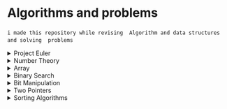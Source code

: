 # Algorithms and problems 
`i made this repository while revising  Algorithm and data structures and solving  problems`

<details><summary>Project Euler</summary>
   
   ![project Euler](https://raw.githubusercontent.com/whoami-shubham/Algos-and-Problems/master/Project_Euler/hackerrank.png)

   - [#1](https://github.com/whoami-shubham/Algos-and-Problems/blob/master/Project_Euler/%231.cpp)
   - [#2](https://github.com/whoami-shubham/Algos-and-Problems/blob/master/Project_Euler/%232.cpp)
   - [#3](https://github.com/whoami-shubham/Algos-and-Problems/blob/master/Project_Euler/%233.cpp)
   - [#4](https://github.com/whoami-shubham/Algos-and-Problems/blob/master/Project_Euler/%234.cpp)
   - [#5](https://github.com/whoami-shubham/Algos-and-Problems/blob/master/Project_Euler/%235.cpp)
   - [#6](https://github.com/whoami-shubham/Algos-and-Problems/blob/master/Project_Euler/%236.cpp)
   - [#7](https://github.com/whoami-shubham/Algos-and-Problems/blob/master/Project_Euler/%237.cpp)
   - [#8](https://github.com/whoami-shubham/Algos-and-Problems/blob/master/Project_Euler/%238.cpp)
   - [#9](https://github.com/whoami-shubham/Algos-and-Problems/blob/master/Project_Euler/%239.cpp)
   - [#10](https://github.com/whoami-shubham/Algos-and-Problems/blob/master/Project_Euler/%2310.cpp)
   - [#11](https://github.com/whoami-shubham/Algos-and-Problems/blob/master/Project_Euler/%2311.cpp)
   - [#12](https://github.com/whoami-shubham/Algos-and-Problems/blob/master/Project_Euler/%2312.cpp)
   - [#13](https://github.com/whoami-shubham/Algos-and-Problems/blob/master/Project_Euler/%2313.cpp)
   - [#14](https://github.com/whoami-shubham/Algos-and-Problems/blob/master/Project_Euler/%2314.cpp)
   - [#15](https://github.com/whoami-shubham/Algos-and-Problems/blob/master/Project_Euler/%2315.cpp)
   - [#16](https://github.com/whoami-shubham/Algos-and-Problems/blob/master/Project_Euler/%2316.cpp)
   - [#17](https://github.com/whoami-shubham/Algos-and-Problems/blob/master/Project_Euler/%2317.cpp)
   - [#18](https://github.com/whoami-shubham/Algos-and-Problems/blob/master/Project_Euler/%2318.cpp)
   - [#19](https://github.com/whoami-shubham/Algos-and-Problems/blob/master/Project_Euler/%2319.cpp)
   - [#20](https://github.com/whoami-shubham/Algos-and-Problems/blob/master/Project_Euler/%2320.cpp)
   - [#21](https://github.com/whoami-shubham/Algos-and-Problems/blob/master/Project_Euler/%2321.cpp)
   - [#22](https://github.com/whoami-shubham/Algos-and-Problems/blob/master/Project_Euler/%2322.cpp)
   - [#23](https://github.com/whoami-shubham/Algos-and-Problems/blob/master/Project_Euler/%2323.cpp)
   - [#24](https://github.com/whoami-shubham/Algos-and-Problems/blob/master/Project_Euler/%2324.cpp)
   - [#25](https://github.com/whoami-shubham/Algos-and-Problems/blob/master/Project_Euler/%2325.cpp)
</details>
<details><summary>Number Theory</summary>
  
  - [ Gcd ](https://github.com/whoami-shubham/Algos-and-Problems/blob/master/Number_Theory/gcd.cpp)
  - [ Lcm ](https://github.com/whoami-shubham/Algos-and-Problems/blob/master/Number_Theory/lcm.cpp)
  - [ Prime ](https://github.com/whoami-shubham/Algos-and-Problems/blob/master/Number_Theory/isPrime.cpp)
  - [ Sieve of Eratosthenes](https://github.com/whoami-shubham/Algos-and-Problems/blob/master/Number_Theory/seive.cpp)
  - [ Modular Exponentiation ](https://github.com/whoami-shubham/Algos-and-Problems/blob/master/Number_Theory/modularExponentiation.cpp)
  
</details>
<details><summary>Array</summary>
  
 - [ Maximum Sum Subarray ](https://github.com/whoami-shubham/Algos-and-Problems/blob/master/Array/Maximum_Sum_Subarray.cpp)
 - Spiral Order Matrix
 - Next Permutation
 - Reveal Cards In Increasing Order


</details>
</details>
<details><summary>Binary Search</summary>
  
 - Binary Search
 - [ implement sqrt ](https://github.com/whoami-shubham/Algos-and-Problems/blob/master/Binary_Search/sqrt.cpp)
 - Search in Rotated Sorted Array
 - Allocate Books
 

</details>
<details><summary>Bit Manipulation</summary>
  
 - [ Min XOR value ](https://github.com/whoami-shubham/Algos-and-Problems/blob/master/Bit_Manipulation/Min_XOR.cpp) 
 - Divide Integers
 - [ Single Number ](https://github.com/whoami-shubham/Algos-and-Problems/blob/master/Bit_Manipulation/Single_Number.cpp)


</details>
<details><summary>Two Pointers</summary>
  
 - 3 Sum
 - Counting Triangles
 


</details>

<details><summary>Sorting Algorithms</summary>
  
 - [ Bubble Sort](https://github.com/whoami-shubham/Algos-and-Problems/blob/master/Sorting_Algo/Bubble_Sort.cpp)
 - [ Bubble Sort 2](https://github.com/whoami-shubham/Algos-and-Problems/blob/master/Sorting_Algo/Bubble_Sort_2.cpp)
 - [ Insertion Sort](https://github.com/whoami-shubham/Algos-and-Problems/blob/master/Sorting_Algo/Insertion_Sort.cpp)
 -  [Selection Sort](https://github.com/whoami-shubham/Algos-and-Problems/blob/master/Sorting_Algo/Selection_Sort.cpp)
 - [ Merge Sort](https://github.com/whoami-shubham/Algos-and-Problems/blob/master/Sorting_Algo/Merge_Sort.cpp)
 - [Quick Sort](https://github.com/whoami-shubham/Algos-and-Problems/blob/master/Sorting_Algo/Quick_Sort.cpp)
 
</details>
